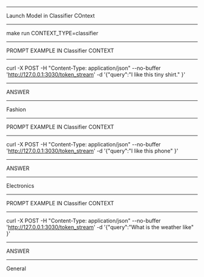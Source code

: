 ********************************************
Launch Model in Classifier COntext
********************************************

make run CONTEXT_TYPE=classifier

********************************************
PROMPT EXAMPLE IN Classifier CONTEXT
********************************************

curl -X POST -H "Content-Type: application/json" --no-buffer 'http://127.0.0.1:3030/token_stream' -d '{"query":"I like this tiny shirt." }'

********************************************
ANSWER
********************************************

Fashion

********************************************
PROMPT EXAMPLE IN Classifier CONTEXT
********************************************

curl -X POST -H "Content-Type: application/json" --no-buffer 'http://127.0.0.1:3030/token_stream' -d '{"query":"I like this phone" }'

********************************************
ANSWER
********************************************

Electronics

********************************************
PROMPT EXAMPLE IN Classifier CONTEXT
********************************************

curl -X POST -H "Content-Type: application/json" --no-buffer 'http://127.0.0.1:3030/token_stream' -d '{"query":"What is the weather like" }'

********************************************
ANSWER
********************************************

General

